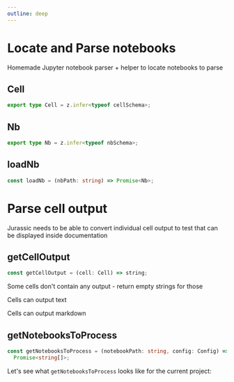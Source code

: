 ```yaml
---
outline: deep
---
```


# Locate and Parse notebooks

Homemade Jupyter notebook parser + helper to locate notebooks to parse

## Cell

```typescript
export type Cell = z.infer<typeof cellSchema>;
```

## Nb

```typescript
export type Nb = z.infer<typeof nbSchema>;
```

## loadNb

```typescript
const loadNb = (nbPath: string) => Promise<Nb>;
```

# Parse cell output

Jurassic needs to be able to convert individual cell output to test that can be
displayed inside documentation

## getCellOutput

```typescript
const getCellOutput = (cell: Cell) => string;
```

Some cells don't contain any output - return empty strings for those

Cells can output text

Cells can output markdown

## getNotebooksToProcess

```typescript
const getNotebooksToProcess = (notebookPath: string, config: Config) =>
  Promise<string[]>;
```

Let's see what `getNotebooksToProcess` looks like for the current project:
